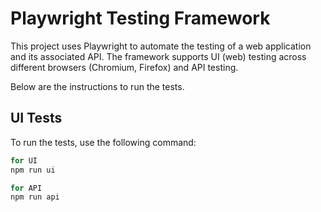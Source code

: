 # Playwright Testing Framework
This project uses Playwright to automate the testing of a web application and its associated API. The framework supports UI (web) testing across different browsers (Chromium, Firefox) and API testing.

Below are the instructions to run the tests.

## UI Tests

To run the tests, use the following command:
```bash
for UI
npm run ui

for API
npm run api
